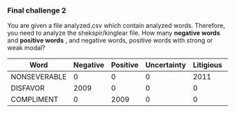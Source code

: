 <!--
Licensed under the Apache License, Version 2.0 (the "License");
you may not use this file except in compliance with the License.
You may obtain a copy of the License at
http://www.apache.org/licenses/LICENSE-2.0
Unless required by applicable law or agreed to in writing, software
distributed under the License is distributed on an "AS IS" BASIS,
WITHOUT WARRANTIES OR CONDITIONS OF ANY KIND, either express or implied.
See the License for the specific language governing permissions and
limitations under the License.
-->
### Final challenge 2

You are given a file analyzed.csv which contain analyzed words. Therefore, you need to analyze the shekspir/kinglear file. How many **negative words** and **positive words** , and negative words, positive words with strong or weak modal?

| Word         | Negative | Positive | Uncertainty | Litigious | Strong_Modal | Weak_Modal | Constraining |
|--------------|----------|----------|-------------|-----------|--------------|------------|--------------|
| NONSEVERABLE | 0        | 0        | 0           | 2011      | 0            | 0          | 0            |
| DISFAVOR     | 2009     | 0        | 0           | 0         | 0            | 0          | 0            |
| COMPLIMENT   | 0        | 2009     | 0           | 0         | 0            | 0          | 0            |